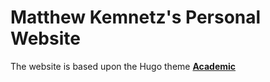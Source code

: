# Matthew Kemnetz's Personal Website 
The website is based upon the Hugo theme [**Academic**](https://github.com/gcushen/hugo-academic)
